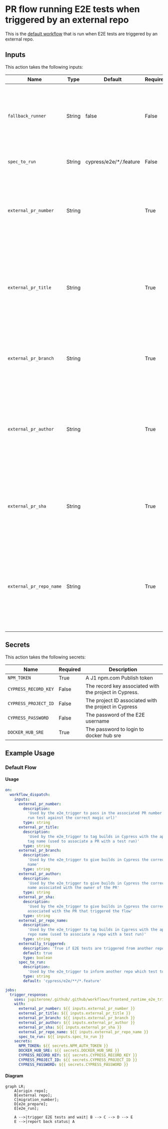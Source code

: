 # PR flow running E2E tests when triggered by an external repo

This is the [default workflow](../../frontend_runtime_application_pr.yml) that
is run when E2E tests are triggered by an external repo.

## Inputs

This action takes the following inputs:

| Name                    | Type   | Default                   | Required | Description                                                                                                                      |
| ----------------------- | ------ | ------------------------- | -------- | -------------------------------------------------------------------------------------------------------------------------------- |
| `fallback_runner`       | String | false                     | False    | If true will leverage ubuntu-latest, otherwise will fall back to the J1 in-house runner                                          |
| `spec_to_run`           | String | cypress/e2e/\*_/_.feature | False    | Used to determine which test to run                                                                                              |
| `external_pr_number`    | String |                           | True     | Used by the e2e_trigger to pass in the PR number associated with the PR that triggered the flow                                  |
| `external_pr_title`     | String |                           | True     | Used by the e2e_trigger to give builds in Cypress the correct title associated with the PR that triggered the flow               |
| `external_pr_branch`    | String |                           | True     | Used by the e2e_trigger to give builds in Cypress the correct branch name                                                        |
| `external_pr_author`    | String |                           | True     | Used by the e2e_trigger to give builds in Cypress the correct author name associated with the owner of the PR                    |
| `external_pr_sha`       | String |                           | True     | Used by the e2e_trigger to pass in the PR number associated with the PR that triggered the flow                                  |
| `external_pr_repo_name` | String |                           | True     | Used by the e2e_trigger to tag builds in Cypress with the appropriate repo name associated with the repo that triggered the flow |

## Secrets

This action takes the following secrets:

| Name                 | Required | Description                                            |
| -------------------- | -------- | ------------------------------------------------------ |
| `NPM_TOKEN`          | True     | A J1 npm.com Publish token                             |
| `CYPRESS_RECORD_KEY` | False    | The record key associated with the project in Cypress. |
| `CYPRESS_PROJECT_ID` | False    | The project ID associated with the project in Cypress  |
| `CYPRESS_PASSWORD`   | False    | The password of the E2E username                       |
| `DOCKER_HUB_SRE`     | True     | The password to login to docker hub sre                |

## Example Usage

### Default Flow

#### Usage

```yaml
on:
  workflow_dispatch:
    inputs:
      external_pr_number:
        description:
          'Used by the e2e_trigger to pass in the associated PR number (used to
          run test against the correct magic url)'
        type: string
      external_pr_title:
        description:
          'Used by the e2e_trigger to tag builds in Cypress with the appropriate
          tag name (used to associate a PR with a test run)'
        type: string
      external_pr_branch:
        description:
          'Used by the e2e_trigger to give builds in Cypress the correct branch
          name'
        type: string
      external_pr_author:
        description:
          'Used by the e2e_trigger to give builds in Cypress the correct author
          name associated with the owner of the PR'
        type: string
      external_pr_sha:
        description:
          'Used by the e2e_trigger to give builds in Cypress the correct SHA
          associated with the PR that triggered the flow'
        type: string
      external_pr_repo_name:
        description:
          'Used by the e2e_trigger to tag builds in Cypress with the appropriate
          repo name (used to associate a repo with a test run)'
        type: string
      externally_triggered:
        description: 'True if E2E tests are triggered from another repo'
        default: true
        type: boolean
      spec_to_run:
        description:
          'Used by the e2e_trigger to inform another repo which test to run'
        type: string
        default: 'cypress/e2e/**/*.feature'

jobs:
  trigger_response:
    uses: jupiterone/.github/.github/workflows/frontend_runtime_e2e_trigger_response.yml@v#
    with:
      external_pr_number: ${{ inputs.external_pr_number }}
      external_pr_title: ${{ inputs.external_pr_title }}
      external_pr_branch: ${{ inputs.external_pr_branch }}
      external_pr_author: ${{ inputs.external_pr_author }}
      external_pr_sha: ${{ inputs.external_pr_sha }}
      external_pr_repo_name: ${{ inputs.external_pr_repo_name }}
      spec_to_run: ${{ inputs.spec_to_run }}
    secrets:
      NPM_TOKEN: ${{ secrets.NPM_AUTH_TOKEN }}
      DOCKER_HUB_SRE: ${{ secrets.DOCKER_HUB_SRE }}
      CYPRESS_RECORD_KEY: ${{ secrets.CYPRESS_RECORD_KEY }}
      CYPRESS_PROJECT_ID: ${{ secrets.CYPRESS_PROJECT_ID }}
      CYPRESS_PASSWORD: ${{ secrets.CYPRESS_PASSWORD }}
```

#### Diagram

```mermaid
graph LR;
    A[origin repo];
    B[external repo];
    C[migration_number];
    D[e2e_prepare];
    E[e2e_run];

    A -->|trigger E2E tests and wait| B --> C --> D --> E
    E -->|report back status| A
```
